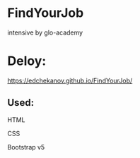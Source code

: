 # FindYourJob
intensive by glo-academy

# Deloy:
https://edchekanov.github.io/FindYourJob/

## Used:
HTML

CSS

Bootstrap v5
